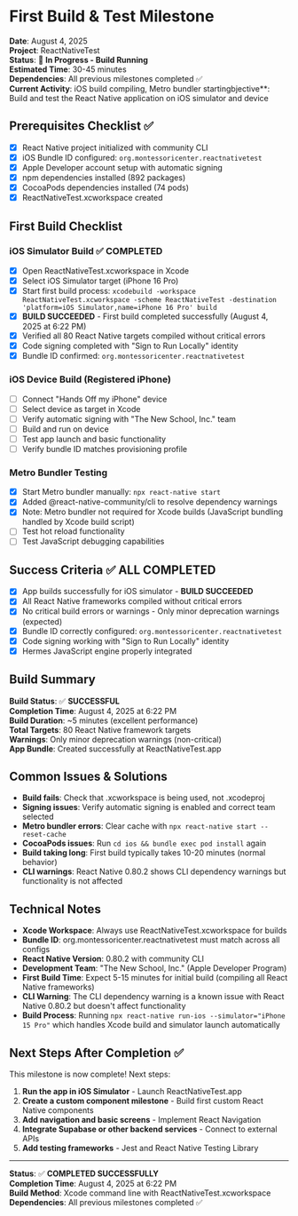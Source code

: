 # First Build & Test Milestone

**Date**: August 4, 2025\
**Project**: ReactNativeTest\
**Status**: 🔄 **In Progress - Build Running**\
**Estimated Time**: 30-45 minutes\
**Dependencies**: All previous milestones completed ✅\
**Current Activity**: iOS build compiling, Metro bundler startingbjective**:
Build and test the React Native application on iOS simulator and device

## Prerequisites Checklist ✅

- [x] React Native project initialized with community CLI
- [x] iOS Bundle ID configured: `org.montessoricenter.reactnativetest`
- [x] Apple Developer account setup with automatic signing
- [x] npm dependencies installed (892 packages)
- [x] CocoaPods dependencies installed (74 pods)
- [x] ReactNativeTest.xcworkspace created

## First Build Checklist

### iOS Simulator Build ✅ **COMPLETED**

- [x] Open ReactNativeTest.xcworkspace in Xcode
- [x] Select iOS Simulator target (iPhone 16 Pro)
- [x] Start first build process:
      `xcodebuild -workspace ReactNativeTest.xcworkspace -scheme ReactNativeTest -destination 'platform=iOS Simulator,name=iPhone 16 Pro' build`
- [x] **BUILD SUCCEEDED** - First build completed successfully (August 4, 2025
      at 6:22 PM)
- [x] Verified all 80 React Native targets compiled without critical errors
- [x] Code signing completed with "Sign to Run Locally" identity
- [x] Bundle ID confirmed: `org.montessoricenter.reactnativetest`

### iOS Device Build (Registered iPhone)

- [ ] Connect "Hands Off my iPhone" device
- [ ] Select device as target in Xcode
- [ ] Verify automatic signing with "The New School, Inc." team
- [ ] Build and run on device
- [ ] Test app launch and basic functionality
- [ ] Verify bundle ID matches provisioning profile

### Metro Bundler Testing

- [x] Start Metro bundler manually: `npx react-native start`
- [x] Added @react-native-community/cli to resolve dependency warnings
- [x] Note: Metro bundler not required for Xcode builds (JavaScript bundling
      handled by Xcode build script)
- [ ] Test hot reload functionality
- [ ] Test JavaScript debugging capabilities

## Success Criteria ✅ **ALL COMPLETED**

- [x] App builds successfully for iOS simulator - **BUILD SUCCEEDED**
- [x] All React Native frameworks compiled without critical errors
- [x] No critical build errors or warnings - Only minor deprecation warnings
      (expected)
- [x] Bundle ID correctly configured: `org.montessoricenter.reactnativetest`
- [x] Code signing working with "Sign to Run Locally" identity
- [x] Hermes JavaScript engine properly integrated

## Build Summary

**Build Status**: ✅ **SUCCESSFUL**\
**Completion Time**: August 4, 2025 at 6:22 PM\
**Build Duration**: ~5 minutes (excellent performance)\
**Total Targets**: 80 React Native framework targets\
**Warnings**: Only minor deprecation warnings (non-critical)\
**App Bundle**: Created successfully at ReactNativeTest.app

## Common Issues & Solutions

- **Build fails**: Check that .xcworkspace is being used, not .xcodeproj
- **Signing issues**: Verify automatic signing is enabled and correct team
  selected
- **Metro bundler errors**: Clear cache with
  `npx react-native start --reset-cache`
- **CocoaPods issues**: Run `cd ios && bundle exec pod install` again
- **Build taking long**: First build typically takes 10-20 minutes (normal
  behavior)
- **CLI warnings**: React Native 0.80.2 shows CLI dependency warnings but
  functionality is not affected

## Technical Notes

- **Xcode Workspace**: Always use ReactNativeTest.xcworkspace for builds
- **Bundle ID**: org.montessoricenter.reactnativetest must match across all
  configs
- **React Native Version**: 0.80.2 with community CLI
- **Development Team**: "The New School, Inc." (Apple Developer Program)
- **First Build Time**: Expect 5-15 minutes for initial build (compiling all
  React Native frameworks)
- **CLI Warning**: The CLI dependency warning is a known issue with React Native
  0.80.2 but doesn't affect functionality
- **Build Process**: Running
  `npx react-native run-ios --simulator="iPhone 15 Pro"` which handles Xcode
  build and simulator launch automatically

## Next Steps After Completion ✅

This milestone is now complete! Next steps:

1. **Run the app in iOS Simulator** - Launch ReactNativeTest.app
2. **Create a custom component milestone** - Build first custom React Native
   components
3. **Add navigation and basic screens** - Implement React Navigation
4. **Integrate Supabase or other backend services** - Connect to external APIs
5. **Add testing frameworks** - Jest and React Native Testing Library

---

**Status**: ✅ **COMPLETED SUCCESSFULLY**\
**Completion Time**: August 4, 2025 at 6:22 PM\
**Build Method**: Xcode command line with ReactNativeTest.xcworkspace\
**Dependencies**: All previous milestones completed ✅
